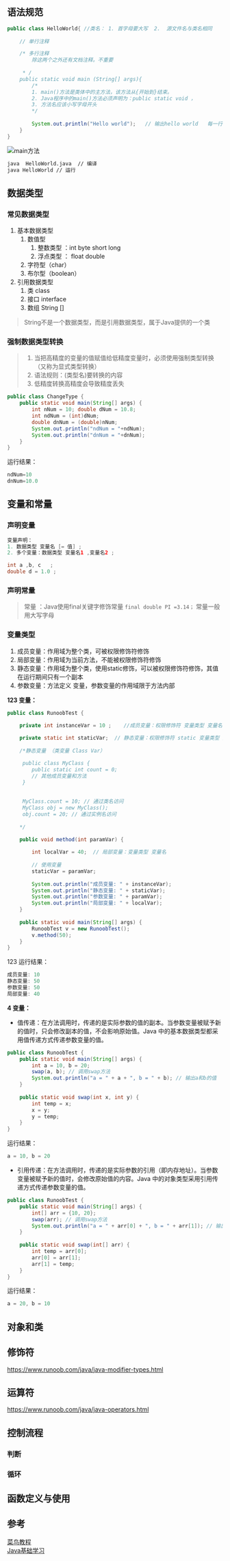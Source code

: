 ## 语法规范
```Java
public class HelloWorld{ //类名： 1. 首字母要大写  2.  源文件名与类名相同
	
	// 单行注释

	/* 多行注释
		除这两个之外还有文档注释。不重要
		
	 * /
	public static void main (String[] args){  
		/* 
		1. main()⽅法是类体中的主⽅法，该⽅法从{开始到}结束。
		2. Java程序中的main()⽅法必须声明为：public static void ，
		3. 方法名应该小写字母开头
		*/
		
		System.out.println("Hello world");   // 输出hello world   每一行代码结束必须要有;
	}
}

```

![main方法](media/main方法.png)

```bash
java  HelloWorld.java  // 编译
java HelloWorld // 运行
```
## 数据类型

### 常见数据类型
1. 基本数据类型
	1. 数值型
		1. 整数类型 ：int byte short long
		2. 浮点类型 ： float double
	2. 字符型（char）
	3. 布尔型（boolean）
2. 引用数据类型
	1. 类 class
	2. 接口 interface
	3. 数组 String []
> String不是⼀个数据类型，⽽是引⽤数据类型，属于Java提供的⼀个类


### 强制数据类型转换
>1. 当把⾼精度的变量的值赋值给低精度变量时，必须使⽤强制类型转换（⼜称为显式类型转换） 
>2. 语法规则：(类型名)要转换的内容
>3. 低精度转换⾼精度会导致精度丢失
```java
public class ChangeType { 
	public static void main(String[] args) { 
		int nNum = 10; double dNum = 10.8; 
		int ndNum = (int)dNum; 
		double dnNum = (double)nNum; 
		System.out.println("ndNum = "+ndNum); 
		System.out.println("dnNum = "+dnNum);
	}
}
```
运行结果：
```java
ndNum=10
dnNum=10.0
```

## 变量和常量

### 声明变量
```java
变量声明： 
1. 数据类型 变量名 [= 值] ;
2. 多个变量：数据类型 变量名1 ,变量名2 ; 

int a ,b, c   ;
double d = 1.0 ;
```


### 声明常量
> 常量 ：Java使用final关键字修饰常量   `final double PI =3.14；`
常量一般用大写字母

### 变量类型
1. 成员变量：作用域为整个类，可被权限修饰符修饰
2. 局部变量：作用域为当前方法，不能被权限修饰符修饰
3. 静态变量：作用域为整个类，使用static修饰，可以被权限修饰符修饰，其值在运行期间只有一个副本
4. 参数变量：方法定义 变量，参数变量的作用域限于方法内部

**123 变量：**
```java
public class RunoobTest {

    private int instanceVar = 10 ;    //成员变量：权限修饰符 变量类型 变量名
      
    private static int staticVar;  // 静态变量：权限修饰符 static 变量类型 变量名
    
    /*静态变量 （类变量 Class Var）

	 public class MyClass {  
	    public static int count = 0;  
	    // 其他成员变量和方法  
     }
   
	 
	 MyClass.count = 10; // 通过类名访问  
	 MyClass obj = new MyClass();  
	 obj.count = 20; // 通过实例名访问
    
    */

    public void method(int paramVar) {
        
        int localVar = 40;  // 局部变量：变量类型 变量名
        
        // 使用变量
        staticVar = paramVar;
        
        System.out.println("成员变量: " + instanceVar);
        System.out.println("静态变量: " + staticVar);
        System.out.println("参数变量: " + paramVar);
        System.out.println("局部变量: " + localVar);
    }
    
    public static void main(String[] args) {
        RunoobTest v = new RunoobTest();
        v.method(50);
    }
}
```

123 运行结果：
```java
成员变量: 10
静态变量: 50
参数变量: 50
局部变量: 40
```


**4 变量：**
-  值传递：在方法调用时，传递的是实际参数的值的副本。当参数变量被赋予新的值时，只会修改副本的值，不会影响原始值。Java 中的基本数据类型都采用值传递方式传递参数变量的值。

```java
public class RunoobTest {
    public static void main(String[] args) {
        int a = 10, b = 20;
        swap(a, b); // 调用swap方法
        System.out.println("a = " + a + ", b = " + b); // 输出a和b的值
    }
    
    public static void swap(int x, int y) {
        int temp = x;
        x = y;
        y = temp;
    }
}
```

运行结果：
```java
a = 10, b = 20
```


-  引用传递：在方法调用时，传递的是实际参数的引用（即内存地址）。当参数变量被赋予新的值时，会修改原始值的内容。Java 中的对象类型采用引用传递方式传递参数变量的值。

```java
public class RunoobTest {
    public static void main(String[] args) {
        int[] arr = {10, 20};
        swap(arr); // 调用swap方法
        System.out.println("a = " + arr[0] + ", b = " + arr[1]); // 输出a和b的值
    }
   
    public static void swap(int[] arr) {
        int temp = arr[0];
        arr[0] = arr[1];
        arr[1] = temp;
    }
}
```
运行结果：
```java
a = 20, b = 10
```





## 对象和类

## 修饰符
https://www.runoob.com/java/java-modifier-types.html
## 运算符
https://www.runoob.com/java/java-operators.html
## 控制流程

### 判断

### 循环

## 函数定义与使用

## 参考
[菜鸟教程](https://www.runoob.com/java/java-tutorial.html)  
[Java基础学习](https://wx.zsxq.com/dweb2/index/topic_detail/182514121882442)